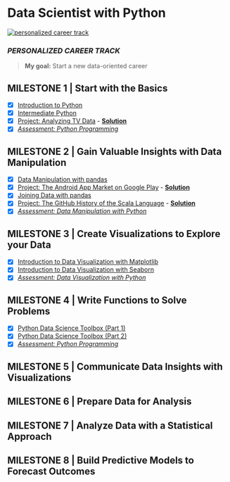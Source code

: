 # Data Scientist with Python

[![personalized career track](https://cdn.datacamp.com/main-app/assets/home_logged_in/personalized_track-9140e41cfcf17899f7493631aa708e3dec8c5bc82327039e1de1cf29e8e873bf.svg)](https://www.datacamp.com/tracks/personalized-data-scientist-with-python)

### *PERSONALIZED CAREER TRACK*

> **My goal:** Start a new data-oriented career
> 
## MILESTONE 1 | Start with the Basics
- [x] [Introduction to Python](https://www.datacamp.com/courses/intro-to-python-for-data-science)
- [x] [Intermediate Python](https://www.datacamp.com/courses/intermediate-python)
- [x] [Project: Analyzing TV Data](https://projects.datacamp.com/projects/684) - **[Solution]()**
- [x] *[Assessment: Python Programming](https://assessment.datacamp.com/python-programming)*

## MILESTONE 2 | Gain Valuable Insights with Data Manipulation
- [x] [Data Manipulation with pandas](https://www.datacamp.com/courses/data-manipulation-with-pandas)
- [x] [Project: The Android App Market on Google Play](https://projects.datacamp.com/projects/619) - **[Solution]()**
- [x] [Joining Data with pandas](https://www.datacamp.com/courses/joining-data-with-pandas)
- [x] [Project: The GitHub History of the Scala Language](https://projects.datacamp.com/projects/163) - **[Solution]()**
- [x] *[Assessment: Data Manipulation with Python](https://assessment.datacamp.com/data-manipulation-with-python)*

## MILESTONE 3 | Create Visualizations to Explore your Data
- [x] [Introduction to Data Visualization with Matplotlib](https://www.datacamp.com/courses/introduction-to-data-visualization-with-matplotlib)
- [x] [Introduction to Data Visualization with Seaborn](https://www.datacamp.com/courses/introduction-to-data-visualization-with-seaborn)
- [x] *[Assessment: Data Visualization with Python](https://assessment.datacamp.com/data-visualization-with-python)*

## MILESTONE 4 | Write Functions to Solve Problems
- [x] [Python Data Science Toolbox (Part 1)](https://www.datacamp.com/courses/python-data-science-toolbox-part-1)
- [x] [Python Data Science Toolbox (Part 2)](https://www.datacamp.com/courses/python-data-science-toolbox-part-2)
- [x] *[Assessment: Python Programming](https://assessment.datacamp.com/python-programming)*

## MILESTONE 5 | Communicate Data Insights with Visualizations

## MILESTONE 6 | Prepare Data for Analysis

## MILESTONE 7 | Analyze Data with a Statistical Approach

## MILESTONE 8 | Build Predictive Models to Forecast Outcomes
